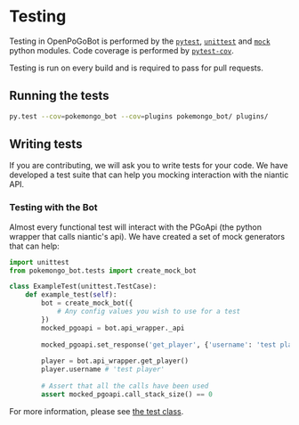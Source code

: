 # Testing

Testing in OpenPoGoBot is performed by the [`pytest`](http://doc.pytest.org/en/latest/), 
[`unittest`](https://docs.python.org/2/library/unittest.html) and 
[`mock`](https://docs.python.org/3/library/unittest.mock.html) python modules. Code coverage is performed by 
[`pytest-cov`](https://pypi.python.org/pypi/pytest-cov).

Testing is run on every build and is required to pass for pull requests.

## Running the tests

```bash
py.test --cov=pokemongo_bot --cov=plugins pokemongo_bot/ plugins/
```

## Writing tests
If you are contributing, we will ask you to write tests for your code. We have developed a test suite that can help you
mocking interaction with the niantic API.

### Testing with the Bot
Almost every functional test will interact with the PGoApi (the python wrapper that calls niantic's api). We have 
created a set of mock generators that can help:

```python
import unittest
from pokemongo_bot.tests import create_mock_bot

class ExampleTest(unittest.TestCase):
    def example_test(self):
        bot = create_mock_bot({
            # Any config values you wish to use for a test
        })
        mocked_pgoapi = bot.api_wrapper._api
        
        mocked_pgoapi.set_response('get_player', {'username': 'test player'})
        
        player = bot.api_wrapper.get_player()
        player.username # 'test player'
        
        # Assert that all the calls have been used
        assert mocked_pgoapi.call_stack_size() == 0
```

For more information, please see [the test class](../pokemongo_bot/tests/__init__.py).

###
